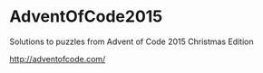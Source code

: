 # AdventOfCode2015

Solutions to puzzles from Advent of Code 2015 Christmas Edition

http://adventofcode.com/
